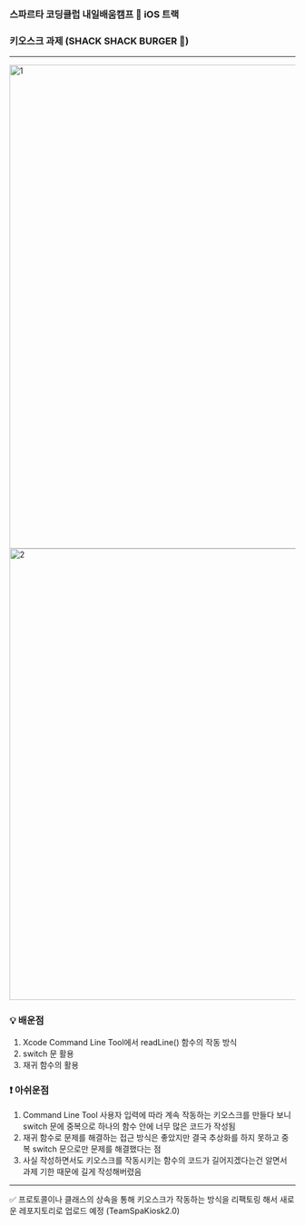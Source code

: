 ### 스파르타 코딩클럽 내일배움캠프 🍎 iOS 트랙

### 키오스크 과제 (SHACK SHACK BURGER 🍔)
---
<img width="853" alt="1" src="https://github.com/dave17code/TeamSpaKiosk/assets/151927621/68ef9094-2391-4c8f-af2b-0c730e9b2a0e">
<img width="796" alt="2" src="https://github.com/dave17code/TeamSpaKiosk/assets/151927621/f4e40887-4b59-47c7-860d-7d7983921e2c">

### 💡 배운점

1. Xcode Command Line Tool에서 readLine() 함수의 작동 방식
2. switch 문 활용
3. 재귀 함수의 활용

### ❗️ 아쉬운점

1. Command Line Tool 사용자 입력에 따라 계속 작동하는 키오스크를 만들다 보니 switch 문에 중복으로 하나의 함수 안에 너무 많은 코드가 작성됨
2. 재귀 함수로 문제를 해결하는 접근 방식은 좋았지만 결국 추상화를 하지 못하고 중복 switch 문으로만 문제를 해결했다는 점
3. 사실 작성하면서도 키오스크를 작동시키는 함수의 코드가 길어지겠다는건 알면서 과제 기한 때문에 길게 작성해버렸음
---

✅ 프로토콜이나 클래스의 상속을 통해 키오스크가 작동하는 방식을 리팩토링 해서 새로운 레포지토리로 업로드 예정 (TeamSpaKiosk2.0) 
